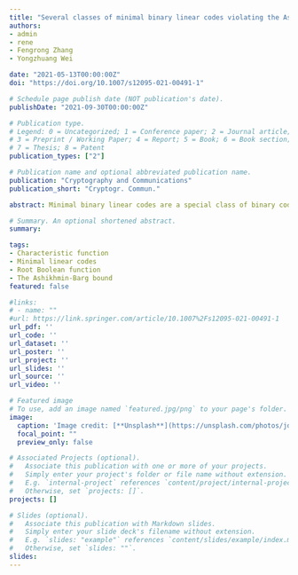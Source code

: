 ```yaml
---
title: "Several classes of minimal binary linear codes violating the Ashikhmin-Barg bound."
authors:
- admin
- rene
- Fengrong Zhang
- Yongzhuang Wei

date: "2021-05-13T00:00:00Z"
doi: "https://doi.org/10.1007/s12095-021-00491-1"

# Schedule page publish date (NOT publication's date).
publishDate: "2021-09-30T00:00:00Z"

# Publication type.
# Legend: 0 = Uncategorized; 1 = Conference paper; 2 = Journal article;
# 3 = Preprint / Working Paper; 4 = Report; 5 = Book; 6 = Book section;
# 7 = Thesis; 8 = Patent
publication_types: ["2"]

# Publication name and optional abbreviated publication name.
publication: "Cryptography and Communications"
publication_short: "Cryptogr. Commun."

abstract: Minimal binary linear codes are a special class of binary codes with important applications in secret sharing and secure two-party computation. These codes are characterized by the property that none of the nonzero codewords is covered by any other codeword. Denoting by wmin and wmax the minimum and maximum weights of the codewords, respectively, such codes are relatively easy to design when the ratio wmin/ wmax is larger than $1/2$ (known as the Ashikhmin-Barg bound). On the other hand, a few known classes of minimal codes violate this bound, hence having the property $w_{{min}}/ w_{{max}}\leq  1/2$. In this article, we provide several explicit classes of minimal binary linear codes that violate the Ashikhmin-Barg bound while achieving a great variety of the ratio $w_{min}/w_{max}$. Our first generic method employs suitable characteristic functions with relatively low weights within the range $[n + 1,2n− 2]$. The second approach specifies characteristic functions with weights in $[2n− 2 + 1,2n− 2 + 2n− 3 − 1]$, whose supports contain a skewed (removing one element) affine subspace of dimension $n − 2$. Finally, we also characterize an infinite family of minimal codes based on the class of so-called root Boolean functions of weight $2n− 1 − (n − 1)$, useful in specific hardware testing applications. Consequently, many infinite classes of minimal codes crossing the Ashikhmin-Barg bound are derived from an ample range of characteristic functions. In certain cases, we completely specify the weight distributions of the resulting codes.

# Summary. An optional shortened abstract.
summary: 

tags:
- Characteristic function
- Minimal linear codes
- Root Boolean function 
- The Ashikhmin-Barg bound
featured: false

#links:
# - name: ""
#url: https://link.springer.com/article/10.1007%2Fs12095-021-00491-1
url_pdf: '' 
url_code: ''
url_dataset: ''
url_poster: ''
url_project: ''
url_slides: ''
url_source: ''
url_video: ''

# Featured image
# To use, add an image named `featured.jpg/png` to your page's folder. 
image:
  caption: 'Image credit: [**Unsplash**](https://unsplash.com/photos/jdD8gXaTZsc)'
  focal_point: ""
  preview_only: false

# Associated Projects (optional).
#   Associate this publication with one or more of your projects.
#   Simply enter your project's folder or file name without extension.
#   E.g. `internal-project` references `content/project/internal-project/index.md`.
#   Otherwise, set `projects: []`.
projects: []

# Slides (optional).
#   Associate this publication with Markdown slides.
#   Simply enter your slide deck's filename without extension.
#   E.g. `slides: "example"` references `content/slides/example/index.md`.
#   Otherwise, set `slides: ""`.
slides:
---
```

